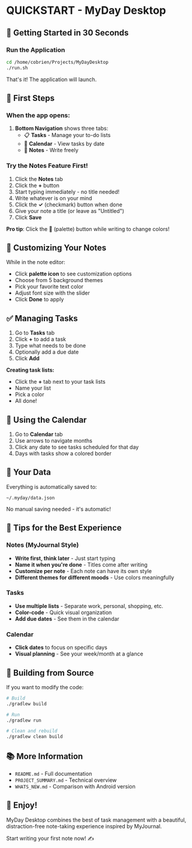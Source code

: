 # QUICKSTART - MyDay Desktop

## 🚀 Getting Started in 30 Seconds

### Run the Application
```bash
cd /home/cobrien/Projects/MyDayDesktop
./run.sh
```

That's it! The application will launch.

## 📱 First Steps

### When the app opens:

1. **Bottom Navigation** shows three tabs:
   - 📋 **Tasks** - Manage your to-do lists
   - 📅 **Calendar** - View tasks by date
   - 📝 **Notes** - Write freely

### Try the Notes Feature First!

1. Click the **Notes** tab
2. Click the **+** button
3. Start typing immediately - no title needed!
4. Write whatever is on your mind
5. Click the **✓** (checkmark) button when done
6. Give your note a title (or leave as "Untitled")
7. Click **Save**

**Pro tip**: Click the 🎨 (palette) button while writing to change colors!

## 🎨 Customizing Your Notes

While in the note editor:
- Click **palette icon** to see customization options
- Choose from 5 background themes
- Pick your favorite text color
- Adjust font size with the slider
- Click **Done** to apply

## ✅ Managing Tasks

1. Go to **Tasks** tab
2. Click **+** to add a task
3. Type what needs to be done
4. Optionally add a due date
5. Click **Add**

**Creating task lists:**
- Click the **+** tab next to your task lists
- Name your list
- Pick a color
- All done!

## 📅 Using the Calendar

1. Go to **Calendar** tab
2. Use arrows to navigate months
3. Click any date to see tasks scheduled for that day
4. Days with tasks show a colored border

## 💾 Your Data

Everything is automatically saved to:
```
~/.myday/data.json
```

No manual saving needed - it's automatic!

## 🎯 Tips for the Best Experience

### Notes (MyJournal Style)
- **Write first, think later** - Just start typing
- **Name it when you're done** - Titles come after writing
- **Customize per note** - Each note can have its own style
- **Different themes for different moods** - Use colors meaningfully

### Tasks
- **Use multiple lists** - Separate work, personal, shopping, etc.
- **Color-code** - Quick visual organization
- **Add due dates** - See them in the calendar

### Calendar
- **Click dates** to focus on specific days
- **Visual planning** - See your week/month at a glance

## 🔧 Building from Source

If you want to modify the code:

```bash
# Build
./gradlew build

# Run
./gradlew run

# Clean and rebuild
./gradlew clean build
```

## 📚 More Information

- `README.md` - Full documentation
- `PROJECT_SUMMARY.md` - Technical overview
- `WHATS_NEW.md` - Comparison with Android version

## 🎉 Enjoy!

MyDay Desktop combines the best of task management with a beautiful, distraction-free note-taking experience inspired by MyJournal.

Start writing your first note now! ✍️
